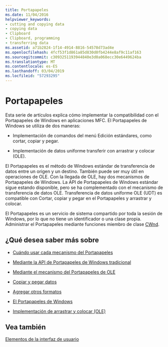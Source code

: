 ```yaml
---
title: Portapapeles
ms.date: 11/04/2016
helpviewer_keywords:
- cutting and copying data
- copying data
- Clipboard
- Clipboard, programming
- transferring data
ms.assetid: a71b2824-1f14-4914-8816-54578d73ad4e
ms.openlocfilehash: 4fcf53f1d861a85d830d0fb4244e8af9c11af163
ms.sourcegitcommit: c3093251193944840e3d0a068ecc30e6449624ba
ms.translationtype: MT
ms.contentlocale: es-ES
ms.lasthandoff: 03/04/2019
ms.locfileid: "57293295"
---
```

# <a name="clipboard"></a>Portapapeles

Esta serie de artículos explica cómo implementar la compatibilidad con el Portapapeles de Windows en aplicaciones MFC. El Portapapeles de Windows se utiliza de dos maneras:

- Implementación de comandos del menú Edición estándares, como cortar, copiar y pegar.

- Implementación de datos uniforme transferir con arrastrar y colocar (OLE).

El Portapapeles es el método de Windows estándar de transferencia de datos entre un origen y un destino. También puede ser muy útil en operaciones de OLE. Con la llegada de OLE, hay dos mecanismos de Portapapeles de Windows. La API de Portapapeles de Windows estándar sigue estando disponible, pero se ha complementado con el mecanismo de transferencia de datos OLE. Transferencia de datos uniforme OLE (UDT) es compatible con Cortar, copiar y pegar en el Portapapeles y arrastrar y colocar.

El Portapapeles es un servicio de sistema compartido por toda la sesión de Windows, por lo que no tiene un identificador o una clase propia. Administrar el Portapapeles mediante funciones miembro de clase [CWnd](../mfc/reference/cwnd-class.md).

## <a name="what-do-you-want-to-know-more-about"></a>¿Qué desea saber más sobre

- [Cuándo usar cada mecanismo del Portapapeles](../mfc/clipboard-when-to-use-each-clipboard-mechanism.md)

- [Mediante la API de Portapapeles de Windows tradicional](../mfc/clipboard-using-the-windows-clipboard.md)

- [Mediante el mecanismo del Portapapeles de OLE](../mfc/clipboard-using-the-ole-clipboard-mechanism.md)

- [Copiar y pegar datos](../mfc/clipboard-copying-and-pasting-data.md)

- [Agregar otros formatos](../mfc/clipboard-adding-other-formats.md)

- [El Portapapeles de Windows](https://msdn.microsoft.com/library/ms648709)

- [Implementación de arrastrar y colocar (OLE)](../mfc/drag-and-drop-ole.md)

## <a name="see-also"></a>Vea también

[Elementos de la interfaz de usuario](../mfc/user-interface-elements-mfc.md)

